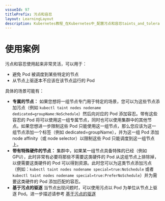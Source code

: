 ```yaml
---
vssueId: 97
titlePrefix: 污点和容忍
layout: LearningLayout
description: Kubernetes教程_在Kubernetes中_配置污点和容忍taints_and_toleration的使用案例
---
```


# 使用案例

污点和容忍使用起来非常灵活，可以用于：
* 避免 Pod 被调度到某些特定的节点
* 从节点上驱逐本不应该在该节点运行的 Pod

具体的场景可能有：

* **专属的节点：** 如果您想将一组节点专门用于特定的场景，您可以为这些节点添加污点（例如 `kubectl taint nodes nodename dedicated=groupName:NoSchedule`）然后向对应的 Pod 添加容忍。带有这些容忍的 Pod 将可以使用这一组专属节点，同时也可以使用集群中的其他节点。如果您想进一步限制这些 Pod 只能使用这一组节点，那么您应该为这一组节点添加一个标签（例如 dedicated=groupName），并为这一组 Pod 添加 node affinity（或 node selector）以限制这些 Pod 只能调度到这一组节点上。
* **带有特殊硬件的节点：** 集群中，如果某一组节点具备特殊的已经（例如 GPU），此时非常有必要将那些不需要这类硬件的 Pod 从这组节点上排除掉，以便需要这类硬件的 Pod 可以得到资源。此时您可以为这类节点添加污点（例如：`kubectl taint nodes nodename special=true:NoSchedule` 或者 `kubectl taint nodes nodename special=true:PreferNoSchedule`）并为需要这类硬件的 Pod 添加匹配的容忍。
* **基于污点的驱逐** 当节点出现问题时，可以使用污点以 Pod 为单位从节点上驱逐 Pod。进一步描述请参考 [基于污点的驱逐](./taint-based-evictions.html)
